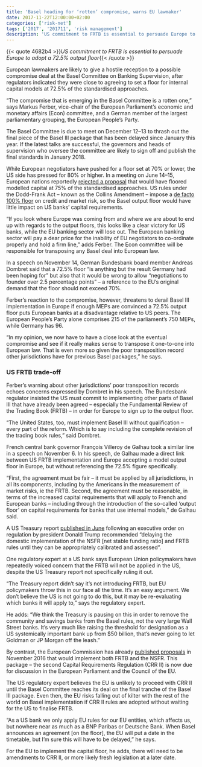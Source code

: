 ```yaml
---
title: 'Basel heading for ‘rotten’ compromise, warns EU lawmaker'
date: 2017-11-22T12:00:00+02:00
categories: ['risk-net']
tags: ['2017', '201711', 'risk management']
description: 'US commitment to FRTB is essential to persuade Europe to adopt a 72.5% output floor'
---
```


{{< quote 4682b4 >}}_US commitment to FRTB is essential to persuade Europe to adopt a 72.5% output floor_{{< /quote >}}

European lawmakers are likely to give a hostile reception to a possible compromise deal at the Basel Committee on Banking Supervision, after regulators indicated they were close to agreeing to set a floor for internal capital models at 72.5% of the standardised approaches.

“The compromise that is emerging in the Basel Committee is a rotten one,” says Markus Ferber, vice-chair of the European Parliament’s economic and monetary affairs (Econ) committee, and a German member of the largest parliamentary grouping, the European People’s Party.

The Basel Committee is due to meet on December 12–13 to thrash out the final piece of the Basel III package that has been delayed since January this year. If the latest talks are successful, the governors and heads of supervision who oversee the committee are likely to sign off and publish the final standards in January 2018.

While European negotiators have pushed for a floor set at 70% or lower, the US side has pressed for 80% or higher. In a meeting on June 14–15, European nations reportedly [rejected a proposal](https://www.risk.net/regulation/5292961/basel-capital-floor-faces-credit-risk-eclipse) that would have floored modelled capital at 75% of the standardised approaches. US rules under the Dodd-Frank Act – known as the Collins Amendment – impose a [de facto](https://www.risk.net/regulation/basel-committee/2472331/regulatory-fragmentation-drives-basel-rwa-impasse) [100% floor](https://www.risk.net/regulation/basel-committee/2472331/regulatory-fragmentation-drives-basel-rwa-impasse) on credit and market risk, so the Basel output floor would have little impact on US banks’ capital requirements.

“If you look where Europe was coming from and where we are about to end up with regards to the output floors, this looks like a clear victory for US banks, while the EU banking sector will lose out. The European banking sector will pay a dear price for the inability of EU negotiators to co-ordinate properly and hold a firm line,” adds Ferber. The Econ committee will be responsible for transposing any Basel deal into European law.

In a speech on November 14, German Bundesbank board member Andreas Dombret said that a 72.5% floor “is anything but the result Germany had been hoping for” but also that it would be wrong to allow “negotiations to founder over 2.5 percentage points” – a reference to the EU’s original demand that the floor should not exceed 70%.

Ferber’s reaction to the compromise, however, threatens to derail Basel III implementation in Europe if enough MEPs are convinced a 72.5% output floor puts European banks at a disadvantage relative to US peers. The European People’s Party alone comprises 215 of the parliament’s 750 MEPs, while Germany has 96.

“In my opinion, we now have to have a close look at the eventual compromise and see if it really makes sense to transpose it one-to-one into European law. That is even more so given the poor transposition record other jurisdictions have for previous Basel packages,” he says.

### US FRTB trade-off

Ferber’s warning about other jurisdictions’ poor transposition records echoes concerns expressed by Dombret in his speech. The Bundesbank regulator insisted the US must commit to implementing other parts of Basel III that have already been agreed – especially the Fundamental Review of the Trading Book (FRTB) – in order for Europe to sign up to the output floor.

“The United States, too, must implement Basel III without qualification – every part of the reform. Which is to say including the complete revision of the trading book rules,” said Dombret.

French central bank governor François Villeroy de Galhau took a similar line in a speech on November 6. In his speech, de Galhau made a direct link between US FRTB implementation and Europe accepting a model output floor in Europe, but without referencing the 72.5% figure specifically.

“First, the agreement must be fair – it must be applied by all jurisdictions, in all its components, including by the Americans in the measurement of market risks, ie the FRTB. Second, the agreement must be reasonable, in terms of the increased capital requirements that will apply to French and European banks – including through the introduction of the so-called ‘output floor’ on capital requirements for banks that use internal models,” de Galhau said.

A US Treasury report [published in June](https://www.risk.net/regulation/5291741/scrap-the-gold-plate-mnuchin-goes-global-on-bank-rules) following an executive order on regulation by president Donald Trump recommended “delaying the domestic implementation of the NSFR [net stable funding ratio] and FRTB rules until they can be appropriately calibrated and assessed”.

One regulatory expert at a US bank says European Union policymakers have repeatedly voiced concern that the FRTB will not be applied in the US, despite the US Treasury report not specifically ruling it out.

“The Treasury report didn’t say it’s not introducing FRTB, but EU policymakers throw this in our face all the time. It’s an easy argument. We don’t believe the US is not going to do this, but it may be re-evaluating which banks it will apply to,” says the regulatory expert.

He adds: “We think the Treasury is pausing on this in order to remove the community and savings banks from the Basel rules, not the very large Wall Street banks. It’s very much like raising the threshold for designation as a US systemically important bank up from $50 billion, that’s never going to let Goldman or JP Morgan off the leash.”

By contrast, the European Commission has already [published proposals](https://www.risk.net/regulation/2479729/doom-loop-reloaded-crr-ii-goes-soft-on-sovereign-debt) in November 2016 that would implement both FRTB and the NSFR. This package – the second Capital Requirements Regulation (CRR II) is now due for discussion in the European Parliament and the Council of the EU.

The US regulatory expert believes the EU is unlikely to proceed with CRR II until the Basel Committee reaches its deal on the final tranche of the Basel III package. Even then, the EU risks falling out of kilter with the rest of the world on Basel implementation if CRR II rules are adopted without waiting for the US to finalise FRTB.

“As a US bank we only apply EU rules for our EU entities, which affects us, but nowhere near as much as a BNP Paribas or Deutsche Bank. When Basel announces an agreement [on the floor], the EU will put a date in the timetable, but I’m sure this will have to be delayed,” he says.

For the EU to implement the capital floor, he adds, there will need to be amendments to CRR II, or more likely fresh legislation at a later date.

